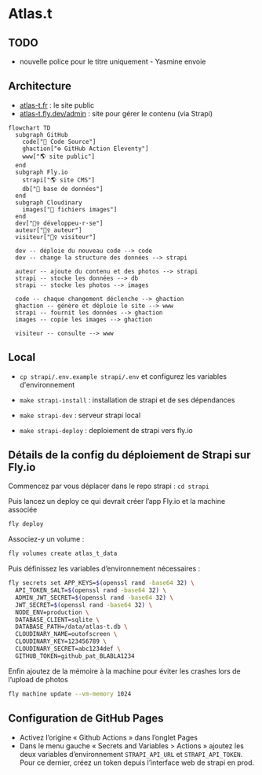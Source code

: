 # Atlas.t

## TODO

- nouvelle police pour le titre uniquement - Yasmine envoie

## Architecture

- [atlas-t.fr](https://www.atlas-t.fr) : le site public
- [atlas-t.fly.dev/admin](https://atlas-t.fly.dev/admin) : site pour gérer le contenu (via Strapi)

```mermaid
flowchart TD
  subgraph GitHub
    code["📁 Code Source"]
    ghaction["⚙️ GitHub Action Eleventy"]
    www["🌎 site public"]
  end
  subgraph Fly.io
    strapi["🌎 site CMS"]
    db["📁 base de données"]
  end
  subgraph Cloudinary
    images["📁 fichiers images"]
  end
  dev["🙋‍♀️ développeu·r·se"]
  auteur["🙋‍♀️ auteur"]
  visiteur["🙋‍♀️ visiteur"]

  dev -- déploie du nouveau code --> code
  dev -- change la structure des données --> strapi

  auteur -- ajoute du contenu et des photos --> strapi
  strapi -- stocke les données --> db
  strapi -- stocke les photos --> images

  code -- chaque changement déclenche --> ghaction
  ghaction -- génère et déploie le site --> www
  strapi -- fournit les données --> ghaction
  images -- copie les images --> ghaction

  visiteur -- consulte --> www
```

## Local

- `cp strapi/.env.example strapi/.env` et configurez les variables d'environnement

- `make strapi-install` : installation de strapi et de ses dépendances
- `make strapi-dev` : serveur strapi local
- `make strapi-deploy` : deploiement de strapi vers fly.io

## Détails de la config du déploiement de Strapi sur Fly.io

Commencez par vous déplacer dans le repo strapi : `cd strapi`

Puis lancez un deploy ce qui devrait créer l’app Fly.io et la machine associée

```sh
fly deploy
```

Associez-y un volume :

```sh
fly volumes create atlas_t_data
```

Puis définissez les variables d’environnement nécessaires :

```sh
fly secrets set APP_KEYS=$(openssl rand -base64 32) \
  API_TOKEN_SALT=$(openssl rand -base64 32) \
  ADMIN_JWT_SECRET=$(openssl rand -base64 32) \
  JWT_SECRET=$(openssl rand -base64 32) \
  NODE_ENV=production \
  DATABASE_CLIENT=sqlite \
  DATABASE_PATH=/data/atlas-t.db \
  CLOUDINARY_NAME=outofscreen \
  CLOUDINARY_KEY=123456789 \
  CLOUDINARY_SECRET=abc1234def \
  GITHUB_TOKEN=github_pat_BLABLA1234
```

Enfin ajoutez de la mémoire à la machine pour éviter les crashes lors de l’upload de photos

```sh
fly machine update --vm-memory 1024
```

## Configuration de GitHub Pages

- Activez l’origine « Github Actions » dans l’onglet Pages
- Dans le menu gauche « Secrets and Variables > Actions » ajoutez les deux variables d’environnement `STRAPI_API_URL` et `STRAPI_API_TOKEN`. Pour ce dernier, créez un token depuis l’interface web de strapi en prod.
